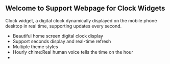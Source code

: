## Welcome to Support Webpage for Clock Widgets

Clock widget, a digital clock dynamically displayed on the mobile phone desktop in real time, supporting updates every second.

- Beautiful home screen digital clock display
- Support seconds display and real-time refresh
- Multiple theme styles
- Hourly chime:Real human voice tells the time on the hour
- 
